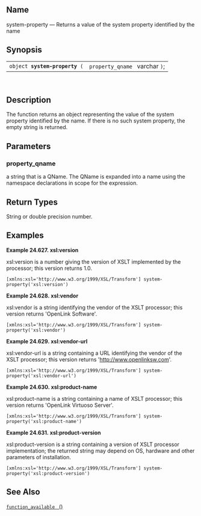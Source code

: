 <div id="xpf_system_property" class="refentry">

<div class="titlepage">

</div>

<div class="refnamediv">

## Name

system-property — Returns a value of the system property identified by
the name

</div>

<div class="refsynopsisdiv">

## Synopsis

<div id="xpf_syn_system_property" class="funcsynopsis">

|                                    |                                |
|------------------------------------|--------------------------------|
| `object `**`system-property`**` (` | `property_qname ` varchar `)`; |

<div class="funcprototype-spacer">

 

</div>

</div>

</div>

<div id="xpf_desc_system_property" class="refsect1">

## Description

The function returns an object representing the value of the system
property identified by the name. If there is no such system property,
the empty string is returned.

</div>

<div id="xpf_params_system_property" class="refsect1">

## Parameters

<div id="id129405" class="refsect2">

### property_qname

a string that is a QName. The QName is expanded into a name using the
namespace declarations in scope for the expression.

</div>

</div>

<div id="xpf_ret_system_property" class="refsect1">

## Return Types

String or double precision number.

</div>

<div id="xpf_examples_system_property" class="refsect1">

## Examples

<div id="xpf_ex_system_property_1" class="example">

**Example 24.627. xsl:version**

<div class="example-contents">

xsl:version is a number giving the version of XSLT implemented by the
processor; this version returns 1.0.

``` screen
[xmlns:xsl='http://www.w3.org/1999/XSL/Transform'] system-property('xsl:version')
```

</div>

</div>

  

<div id="xpf_ex_system_property_2" class="example">

**Example 24.628. xsl:vendor**

<div class="example-contents">

xsl:vendor is a string identifying the vendor of the XSLT processor;
this version returns 'OpenLink Software'.

``` screen
[xmlns:xsl='http://www.w3.org/1999/XSL/Transform'] system-property('xsl:vendor')
```

</div>

</div>

  

<div id="xpf_ex_system_property_3" class="example">

**Example 24.629. xsl:vendor-url**

<div class="example-contents">

xsl:vendor-url is a string containing a URL identifying the vendor of
the XSLT processor; this version returns 'http://www.openlinksw.com'.

``` screen
[xmlns:xsl='http://www.w3.org/1999/XSL/Transform'] system-property('xsl:vendor-url')
```

</div>

</div>

  

<div id="xpf_ex_system_property_4" class="example">

**Example 24.630. xsl:product-name**

<div class="example-contents">

xsl:product-name is a string containing a name of XSLT processor; this
version returns 'OpenLink Virtuoso Server'.

``` screen
[xmlns:xsl='http://www.w3.org/1999/XSL/Transform'] system-property('xsl:product-name')
```

</div>

</div>

  

<div id="xpf_ex_system_property_5" class="example">

**Example 24.631. xsl:product-version**

<div class="example-contents">

xsl:product-version is a string containing a version of XSLT processor
implementation; the returned string may depend on OS, hardware and other
parameters of installation.

``` screen
[xmlns:xsl='http://www.w3.org/1999/XSL/Transform'] system-property('xsl:product-version')
```

</div>

</div>

  

</div>

<div id="xpf_seealso_system_property" class="refsect1">

## See Also

<a href="xpf_function_available.html" class="link"
title="function-available"><code
class="function">function_available </code> ()</a>

</div>

</div>
